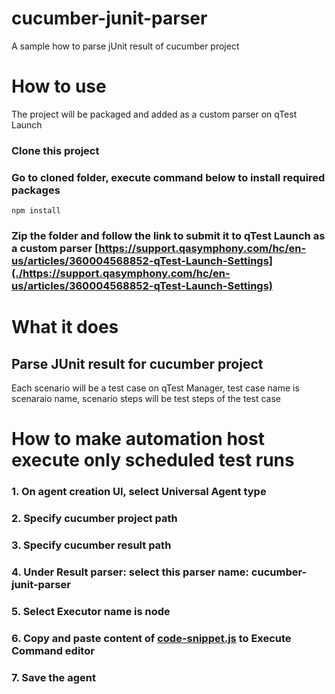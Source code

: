 # cucumber-junit-parser
A sample how to parse jUnit result of cucumber project
# How to use
The project will be packaged and added as a custom parser on qTest Launch
### Clone this project
### Go to cloned folder, execute command below to install required packages
```
npm install
```
### Zip the folder and follow the link to submit it to qTest Launch as a custom parser [https://support.qasymphony.com/hc/en-us/articles/360004568852-qTest-Launch-Settings](./https://support.qasymphony.com/hc/en-us/articles/360004568852-qTest-Launch-Settings)
# What it does
## Parse JUnit result for cucumber project
Each scenario will be a test case on qTest Manager, test case name is scenaraio name, scenario steps will be test steps of the test case
# How to make automation host execute only scheduled test runs
### 1. On agent creation UI, select Universal Agent type
### 2. Specify cucumber project path
### 3. Specify cucumber result path
### 4. Under Result parser: select this parser name: cucumber-junit-parser
### 5. Select Executor name is node
### 6. Copy and paste content of [code-snippet.js](./code-snippet.js) to Execute Command editor  
### 7. Save the agent 
